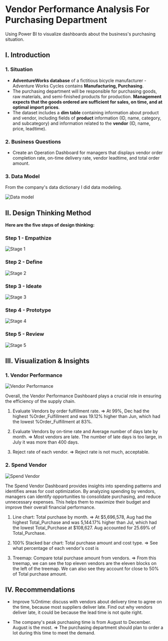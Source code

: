# Vendor Performance Analysis For Purchasing Department
Using Power BI to visualize dashboards about the business's purchasing situation. 
## **I. Introduction**

### **1. Situation**

- **AdventureWorks database** of a fictitious bicycle manufacturer - Adventure Works Cycles contains **Manufacturing, Purchasing**. 
- The purchasing department will be responsible for purchasing goods, raw materials, and semi-finished products for production. **Management expects that the goods ordered are sufficient for sales, on time, and at optimal import prices**.
- The dataset includes a **dim table** containing information about product and vendor, including fields of **product** information (ID, name, category, and subcategory) and information related to the **vendor** (ID, name, price, leadtime).

### **2. Business Questions**

- Create an Operation Dashboard for managers that displays vendor order completion rate, on-time delivery rate, vendor leadtime, and total order amount.

### **3. Data Model**

From the company's data dictionary I did data modeling.

![Data model](https://github.com/user-attachments/assets/28ff3b12-6f40-4697-8f0a-afe2bf8582f1) 

## **II. Design Thinking Method**

**Here are the five steps of design thinking:**

### **Step 1 - Empathize**

![Stage 1](https://github.com/user-attachments/assets/c3959d1e-ad52-4d35-80f8-64d5b802e8e9)

### **Step 2 - Define**

![Stage 2](https://github.com/user-attachments/assets/a7b62135-a9ed-4e9a-9bef-04231d98e1d2)

### **Step 3 - Ideate**

![Stage 3](https://github.com/user-attachments/assets/6ffd4240-51d2-4081-8528-5b34d3373f7f)

### **Step 4 - Prototype**

![Stage 4](https://github.com/user-attachments/assets/47106cf4-ee6c-4046-8bf6-5401b40b72d1)

### **Step 5 - Review**

![Stage 5](https://github.com/user-attachments/assets/8904bf3b-4a22-43e0-9ae8-2affdbaf0c0c)

## **III. Visualization & Insights**
### **1. Vendor Performance**

![Vendor Performance](https://github.com/user-attachments/assets/8c01b701-0325-4570-b376-053a66e1b228)

Overall, the Vendor Performance Dashboard plays a crucial role in ensuring the efficiency of the supply chain.

1. Evaluate Vendors by order fulfillment rate.
=> At 99%, Dec had the highest %Order_Fulfillment and was 19.12% higher than Jun, which had the lowest %Order_Fulfillment at 83%. 

2. Evaluate Vendors by on-time rate and Average number of days late by month.
=> Most vendors are late. The number of late days is too large, in July it was more than 400 days.

3. Reject rate of each vendor. 
=> Reject rate is not much, acceptable.

### **2. Spend Vendor**

![Spend Vendor](https://github.com/user-attachments/assets/29cb6473-e9aa-489d-bbbb-8bac636e8e37)

The Spend Vendor Dashboard provides insights into spending patterns and identifies areas for cost optimization. By analyzing spending by vendors, managers can identify opportunities to consolidate purchasing, and reduce unnecessary expenses. This helps them to maximize their budget and improve their overall financial performance. 

1. Line chart: Total purchase by month.
   => At $5,696,578, Aug had the highest Total_Purchase and was 5,144.17% higher than Jul, which had the lowest Total_Purchase at $108,627. Aug accounted for 25.69% of Total_Purchase.

2. 100% Stacked bar chart: Total purchase amount and cost type.
   => See what percentage of each vendor's cost is 

3. Treemap: Compare total purchase amount from vendors.
   => From this treemap, we can see the top eleven vendors are the eleven blocks on the left of the treemap. We can also see they account for close to 50% of Total purchase amount.  


## **IV. Recommendations**

- Improve %Ontime: discuss with vendors about delivery time to agree on the time, because most suppliers deliver late. Find out why vendors deliver late, it could be because the lead time is not quite right.

- The company's peak purchasing time is from August to December. August is the most. ⇒ The purchasing department should plan to order a lot during this time to meet the demand.

